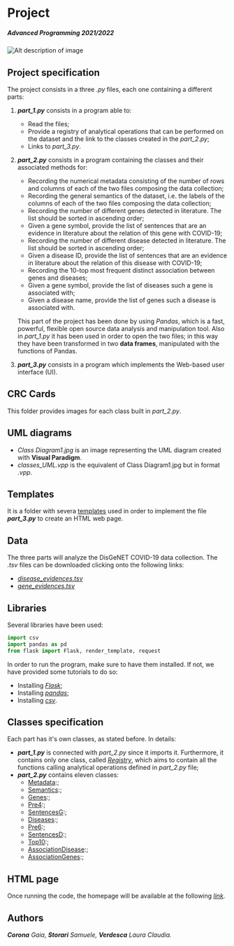 # Project
##### Advanced Programming 2021/2022
![Alt description of image](https://www.cloverdx.com/hubfs/david-clode-PsqJlaAlvXk-unsplash__1618841662_5.81.219.59.jpg) 

## Project specification
The project consists in a three *.py* files, each one containing a different parts:
1. ***part_1.py*** consists in a program able to: 
   * Read the files;
   * Provide a registry of analytical operations that can be performed on the dataset and the link to the classes created in the _part_2.py_;
   * Links to _part_3.py_. 
   
2. ***part_2.py*** consists in a program containing the classes and their associated methods for:
   * Recording the numerical metadata consisting of the number of rows and columns of each of the two files composing the data collection;
   * Recording the general semantics of the dataset, i.e. the labels of the columns of each of the two files composing the data collection;
   * Recording the number of different genes detected in literature. The list should be sorted in ascending order;
   * Given a gene symbol, provide the list of sentences that are an evidence in literature about the relation of this gene with COVID-19;
   * Recording the number of different disease detected in literature. The list should be sorted in ascending order;
   * Given a disease ID, provide the list of sentences that are an evidence in literature about the relation of this disease with COVID-19;
   * Recording the 10-top most frequent distinct association between genes and diseases;
   * Given a gene symbol, provide the list of diseases such a gene is associated with;
   * Given a disease name, provide the list of genes such a disease is associated with.
   
   This part of the project has been done by using *Pandas*, which is a fast, powerful, flexible open source data analysis and manipulation tool.
   Also in _part_1.py_ it has been used in order to open the two files; in this way they have been transformed in two **data frames**, manipulated with the functions of Pandas.
   
3. ***part_3.py*** consists in a program which implements the Web-based user interface (UI).


## CRC Cards
This folder provides images for each class built in _part_2.py_.

## UML diagrams
- _Class Diagram1.jpg_ is an image representing the UML diagram created with **Visual Paradigm**.
- _classes_UML.vpp_ is the equivalent of Class Diagram1.jpg but in format _.vpp_.

## Templates 
It is a folder with severa <ins>templates</ins> used in order to implement the file ***part_3.py*** to create an HTML web page.

## Data
The three parts will analyze the DisGeNET COVID-19 data collection. The *.tsv* files can be downloaded clicking onto the following links:
-   *[disease_evidences.tsv](https://github.com/anuzzolese/genomics-unibo/blob/master/2020-2021/project/dataset/disease_evidences.tsv.gz)*
-   *[gene_evidences.tsv](https://github.com/anuzzolese/genomics-unibo/blob/master/2020-2021/project/dataset/gene_evidences.tsv.gz)*

## Libraries
Several libraries have been used:
```python
import csv
import pandas as pd
from flask import Flask, render_template, request
```

In order to run the program, make sure to have them installed. If not, we have provided some tutorials to do so:
- Installing *[Flask](https://phoenixnap.com/kb/install-flask)*;
- Installing *[pandas](https://pandas.pydata.org/docs/getting_started/install.html)*;
- Installing *[csv](https://pypi.org/project/python-csv/)*.

## Classes specification
Each part has it's own classes, as stated before. In details:
- ***part_1.py*** is connected with *part_2.py* since it imports it. Furthermore, it contains only one class, called <ins>*Registry*</ins>, which aims to contain all the functions calling analytical operations defined in *part_2.py* file;
- ***part_2.py*** contains eleven classes:
  * <ins>Metadata</ins>:;
  * <ins>Semantics</ins>:;
  * <ins>Genes</ins>:;
  * <ins>Pre4</ins>:;
  * <ins>SentencesG</ins>:;
  * <ins>Diseases</ins>:;
  * <ins>Pre6</ins>:;
  * <ins>SentencesD</ins>:;
  * <ins>Top10</ins>:;
  * <ins>AssociationDisease</ins>:;
  * <ins>AssociationGenes</ins>:;

## HTML page
Once running the code, the homepage will be available at the following <ins>*[link](http://127.0.0.1:3000/main)*</ins>.

## Authors
***Corona** Gaia, **Storari** Samuele, **Verdesca** Laura Claudia.*
